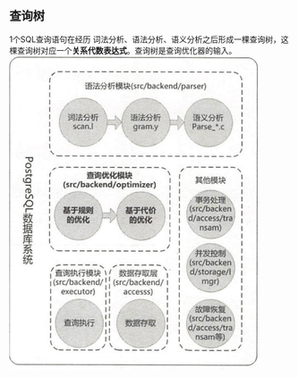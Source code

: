 ## 查询树
1个SQL查询语句在经历 词法分析、语法分析、语义分析之后形成一棵查询树，这棵查询树对应一个**关系代数表达式**。查询树是查询优化器的输入。
[![postgres整体架构](../image/postgres整体架构.png)]()

